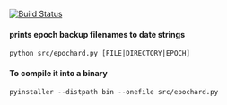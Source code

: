 [![Build Status](https://travis-ci.com/mike-seagull/epochard.svg?branch=master)](https://travis-ci.com/mike-seagull/epochard)  
<h4>prints epoch backup filenames to date strings</h4>
<code>python src/epochard.py [FILE|DIRECTORY|EPOCH]</code>
<h4>To compile it into a binary</h4>
<code>pyinstaller --distpath bin --onefile src/epochard.py</code>
